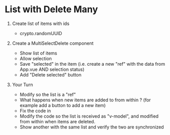 # List with Delete Many

1. Create list of items with ids
    - crypto.randomUUID

2. Create a MultiSelectDelete component
    - Show list of items
    - Allow selection
    - Save "selected" in the item (i.e. create a new "ref" with the data from App.vue AND selection status)
    - Add "Delete selected" button

4. Your Turn
    - Modify <App /> so the list is a "ref" 
    - What happens when new items are added to <App /> from within <App /> ? (for example add a button to add a new item)
    - Fix the code in <MultiSelectDelete />
    - Modify the code so the list is received as "v-model", 
      and modified from within <MultiSelectDelete /> when items are deleted.
    - Show another <MultiSelectDelete /> with the same list and verify the two are synchronized
    